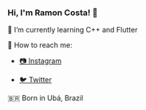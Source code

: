 ### Hi, I'm Ramon Costa! 👋

🌱 I’m currently learning C++ and Flutter 
 
:mag_right: How to reach me: 

   -    [:camera: Instagram](https://instagram.com/gaspor3)
  
   -    [:bird: Twitter](https://twitter.com/AnotherGaspor)
  
🇧🇷 Born in Ubá, Brazil

